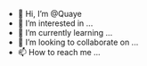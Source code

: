 - 👋 Hi, I’m @Quaye
- 👀 I’m interested in ...
- 🌱 I’m currently learning ...
- 💞️ I’m looking to collaborate on ...
- 📫 How to reach me ...

<!---
Quaye/Quaye is a ✨ special ✨ repository because its `README.md` (this file) appears on your GitHub profile.
You can click the Preview link to take a look at your changes.
--->

